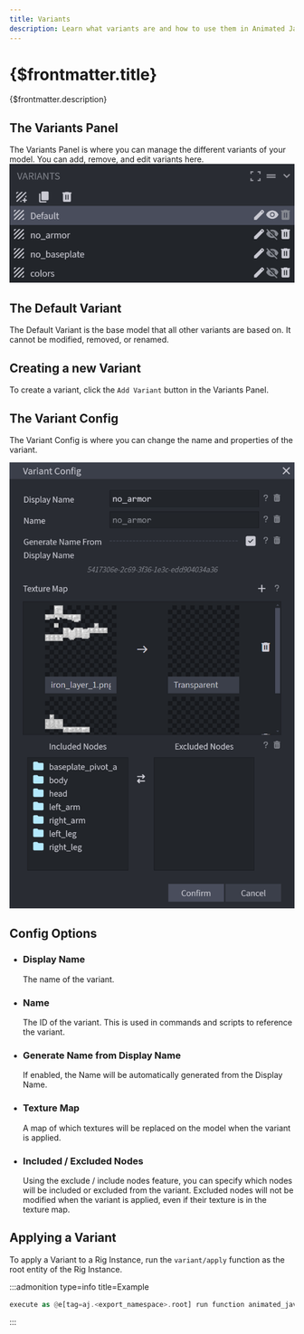 ```yaml
---
title: Variants
description: Learn what variants are and how to use them in Animated Java.
---
```


# {$frontmatter.title}

{$frontmatter.description}

## The Variants Panel

The Variants Panel is where you can manage the different variants of your model. You can add, remove, and edit variants here.
![variants-panel](/img/steps/variants/1.png)

## The Default Variant

The Default Variant is the base model that all other variants are based on. It cannot be modified, removed, or renamed.

## Creating a new Variant

To create a variant, click the `Add Variant` button in the Variants Panel.

## The Variant Config

The Variant Config is where you can change the name and properties of the variant.

![add-variant-action](/img/steps/variants/2.png)

## Config Options

- ### Display Name

  The name of the variant.

- ### Name

  The ID of the variant. This is used in commands and scripts to reference the variant.

- ### Generate Name from Display Name

  If enabled, the Name will be automatically generated from the Display Name.

- ### Texture Map

  A map of which textures will be replaced on the model when the variant is applied.

- ### Included / Excluded Nodes
  Using the exclude / include nodes feature, you can specify which nodes will be included or excluded from the variant. Excluded nodes will not be modified when the variant is applied, even if their texture is in the texture map.

## Applying a Variant

To apply a Variant to a Rig Instance, run the `variant/apply` function as the root entity of the Rig Instance.

:::admonition type=info title=Example

```rust title="Changing the variant of a Rig Instance"
execute as @e[tag=aj.<export_namespace>.root] run function animated_java:<export_namespace>/variant/apply
```

:::
